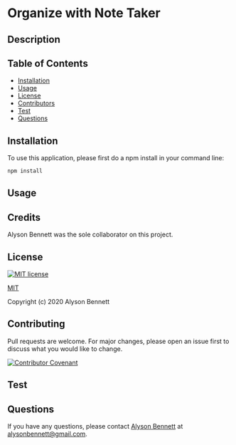 # Organize with Note Taker

## Description



## Table of Contents

* [Installation](#Installation)
* [Usage](#Usage)
* [License](#License)
* [Contributors](#Contributors)
* [Test](#Test)
* [Questions](#Questions)

 ## Installation

To use this application, please first do a npm install in your command line:

```bash
npm install
```

## Usage



## Credits

Alyson Bennett was the sole collaborator on this project. 

## License

[![MIT license](https://img.shields.io/badge/License-MIT-blue.svg)](https://lbesson.mit-license.org/)

[MIT](https://choosealicense.com/licenses/mit/)

Copyright (c) 2020 Alyson Bennett

## Contributing

Pull requests are welcome. For major changes, please open an issue first to discuss what you would like to change.

[![Contributor Covenant](https://img.shields.io/badge/Contributor%20Covenant-v2.0%20adopted-ff69b4.svg)](code_of_conduct.md)

## Test


## Questions

If you have any questions, please contact [Alyson Bennett](https://github.com/alysonbennett) at alysonbennett@gmail.com.


